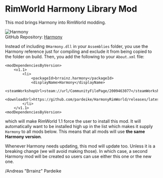 # RimWorld Harmony Library Mod

This mod brings Harmony into RimWorld modding.

![Harmony](https://raw.githubusercontent.com/pardeike/Harmony/master/HarmonyLogo.png)  
GitHub Repository: [Harmony](https://github.com/pardeike/Harmony)

Instead of including `0Harmony.dll` in your `Assemblies` folder, you use the Harmony reference just for compiling and exclude it from being copied to the folder on build. Then, you add the following to your `About.xml` file:

```
<modDependenciesByVersion>
    <v1.1>
        <li>
            <packageId>brrainz.harmony</packageId>
            <displayName>Harmony</displayName>
            <steamWorkshopUrl>steam://url/CommunityFilePage/2009463077</steamWorkshopUrl>
            <downloadUrl>https://github.com/pardeike/HarmonyRimWorld/releases/latest</downloadUrl>
        </li>
    </v1.1>
<modDependenciesByVersion>
```

which will make RimWorld 1.1 force the user to install this mod. It will automatically want to be installed high up in the list which makes it supply `Harmony` to all mods below. This means that all mods will use **the same Harmony version**.

Whenever Harmony needs updating, this mod will update too. Unless it is a breaking change (we will avoid making those). In which case, a second Harmony mod will be created so users can use either this one or the new one.

/Andreas "Brrainz" Pardeike
